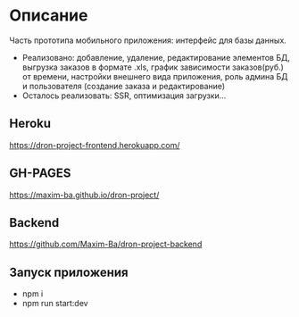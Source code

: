 # Описание

Часть прототипа мобильного приложения: интерфейс для базы данных. 
- Реализовано: добавление, удаление, редактирование элементов БД, выгрузка заказов в формате .xls, график зависимости заказов(руб.) от времени, настройки внешнего вида приложения, роль админа БД и пользователя (создание заказа и редактирование)
- Осталось реализовать: SSR, оптимизация загрузки... 


## Heroku
https://dron-project-frontend.herokuapp.com/

## GH-PAGES
 https://maxim-ba.github.io/dron-project/

## Backend 
https://github.com/Maxim-Ba/dron-project-backend

## Запуск приложения 
 - npm i
 - npm run start:dev
